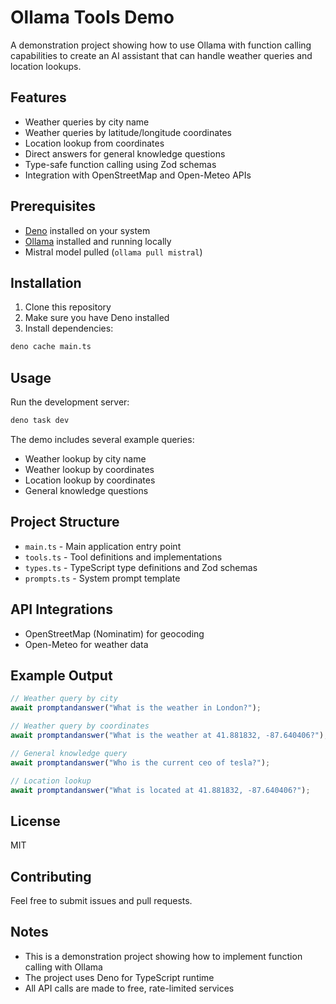 # Ollama Tools Demo

A demonstration project showing how to use Ollama with function calling
capabilities to create an AI assistant that can handle weather queries and
location lookups.

## Features

- Weather queries by city name
- Weather queries by latitude/longitude coordinates
- Location lookup from coordinates
- Direct answers for general knowledge questions
- Type-safe function calling using Zod schemas
- Integration with OpenStreetMap and Open-Meteo APIs

## Prerequisites

- [Deno](https://deno.com/) installed on your system
- [Ollama](https://ollama.ai/) installed and running locally
- Mistral model pulled (`ollama pull mistral`)

## Installation

1. Clone this repository
2. Make sure you have Deno installed
3. Install dependencies:

```bash
deno cache main.ts
```

## Usage

Run the development server:

```bash
deno task dev
```

The demo includes several example queries:

- Weather lookup by city name
- Weather lookup by coordinates
- Location lookup by coordinates
- General knowledge questions

## Project Structure

- `main.ts` - Main application entry point
- `tools.ts` - Tool definitions and implementations
- `types.ts` - TypeScript type definitions and Zod schemas
- `prompts.ts` - System prompt template

## API Integrations

- OpenStreetMap (Nominatim) for geocoding
- Open-Meteo for weather data

## Example Output

```typescript
// Weather query by city
await promptandanswer("What is the weather in London?");

// Weather query by coordinates
await promptandanswer("What is the weather at 41.881832, -87.640406?");

// General knowledge query
await promptandanswer("Who is the current ceo of tesla?");

// Location lookup
await promptandanswer("What is located at 41.881832, -87.640406?");
```

## License

MIT

## Contributing

Feel free to submit issues and pull requests.

## Notes

- This is a demonstration project showing how to implement function calling with
  Ollama
- The project uses Deno for TypeScript runtime
- All API calls are made to free, rate-limited services
